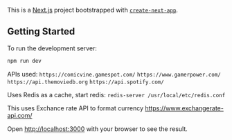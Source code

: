 This is a [Next.js](https://nextjs.org/) project bootstrapped with [`create-next-app`](https://github.com/vercel/next.js/tree/canary/packages/create-next-app).

## Getting Started

To run the development server:

```bash
npm run dev
```

APIs used:
`https://comicvine.gamespot.com/`
`https://www.gamerpower.com/`
`https://api.themoviedb.org`
`https://api.spotify.com/`

Uses Redis as a cache, start redis: `redis-server /usr/local/etc/redis.conf`

This uses Exchance rate API to format currency https://www.exchangerate-api.com/

Open [http://localhost:3000](http://localhost:3000) with your browser to see the result.
